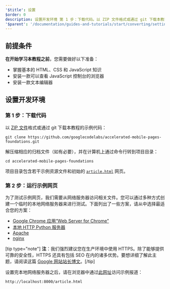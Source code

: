 ```yaml
---
'$title': 设置
$order: 0
description: 设置开发环境 第 1 步：下载代码。以 ZIP 文件格式或通过 git 下载本教程的示例代码…
'$parent': '/documentation/guides-and-tutorials/start/converting/setting-up.md'
---
```


## 前提条件

**在开始学习本教程之前**，您需要做好以下准备：

- 掌握基本的 HTML、CSS 和 JavaScript 知识
- 安装一款可以查看 JavaScript 控制台的浏览器
- 安装一款文本编辑器

## 设置开发环境

### 第 1 步：下载代码

以 [ZIP 文件](https://github.com/googlecodelabs/accelerated-mobile-pages-foundations/archive/master.zip)格式或通过 git 下载本教程的示例代码：

```shell
git clone https://github.com/googlecodelabs/accelerated-mobile-pages-foundations.git
```

解压缩相应的归档文件（如有必要），并在计算机上通过命令行转到项目目录：

```shell
cd accelerated-mobile-pages-foundations
```

项目目录包含若干示例资源文件和初始的 [`article.html`](https://github.com/googlecodelabs/accelerated-mobile-pages-foundations/blob/master/article.html) 网页。

### 第 2 步：运行示例网页

为了测试示例网页，我们需要从网络服务器访问相关文件。您可以通过多种方式创建一个临时的本地网络服务器来进行测试。下面列出了一些方案，请从中选择最适合您的方案：

- [Google Chrome 应用“Web Server for Chrome”](https://chrome.google.com/webstore/detail/web-server-for-chrome/ofhbbkphhbklhfoeikjpcbhemlocgigb)
- [本地 HTTP Python 服务器](https://developer.mozilla.org/zh-CN/docs/Learn/Common_questions/set_up_a_local_testing_server#Running_a_simple_local_HTTP_server)
- [Apache](https://httpd.apache.org/docs/2.4/getting-started.html)
- [nginx](http://nginx.org/)

[tip type="note"] <strong>注</strong>：我们强烈建议您在生产环境中使用 HTTPS。除了能够提供可靠的安全性，HTTPS 还具有包括 SEO 在内的诸多优势。要想详细了解此主题，请阅读这篇 [Google 网站站长博文](https://webmasters.googleblog.com/2014/08/https-as-ranking-signal.html)。[/tip]

设置完本地网络服务器之后，请在浏览器中通过[此网址](http://localhost:8000/article.html)访问示例报道：

```text
http://localhost:8000/article.html
```
